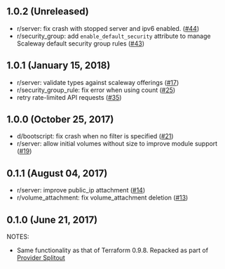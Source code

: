## 1.0.2 (Unreleased)

* r/server: fix crash with stopped server and ipv6 enabled. ([#44](https://github.com/terraform-providers/terraform-provider-scaleway/pull/44))
* r/security_group: add `enable_default_security` attribute to manage Scaleway default security group rules ([#43](https://github.com/terraform-providers/terraform-provider-scaleway/pull/43))

## 1.0.1 (January 15, 2018)

* r/server: validate types against scaleway offerings ([#17](https://github.com/terraform-providers/terraform-provider-scaleway/issues/17))
* r/security_group_rule: fix error when using count ([#25](https://github.com/terraform-providers/terraform-provider-scaleway/issues/25))
* retry rate-limited API requests ([#35](https://github.com/terraform-providers/terraform-provider-scaleway/issues/35))

## 1.0.0 (October 25, 2017)

* d/bootscript: fix crash when no filter is specified ([#21](https://github.com/terraform-providers/terraform-provider-scaleway/issues/21))
* r/server: allow initial volumes without size to improve module support ([#19](https://github.com/terraform-providers/terraform-provider-scaleway/issues/19))

## 0.1.1 (August 04, 2017)

* r/server: improve public_ip attachment ([#14](https://github.com/terraform-providers/terraform-provider-scaleway/issues/14))
* r/volume_attachment: fix volume_attachment deletion ([#13](https://github.com/terraform-providers/terraform-provider-scaleway/issues/13))

## 0.1.0 (June 21, 2017)

NOTES:

* Same functionality as that of Terraform 0.9.8. Repacked as part of [Provider Splitout](https://www.hashicorp.com/blog/upcoming-provider-changes-in-terraform-0-10/)
